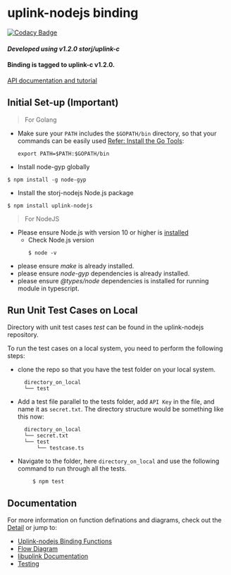 # <b>uplink-nodejs binding</b>

[![Codacy Badge](https://api.codacy.com/project/badge/Grade/6acbf8b6d3dc42e98a30df0324334ca2)](https://app.codacy.com/gh/storj-thirdparty/uplink-nodejs?utm_source=github.com&utm_medium=referral&utm_content=storj-thirdparty/uplink-nodejs&utm_campaign=Badge_Grade_Dashboard)

#### *Developed using v1.2.0 storj/uplink-c*

#### Binding is tagged to uplink-c v1.2.0.

[API documentation and tutorial](https://storj-thirdparty.github.io/uplink-nodejs/#/)

## <b>Initial Set-up (Important)</b>

>For Golang
   * Make sure your `PATH` includes the `$GOPATH/bin` directory, so that your commands can be easily used [Refer: Install the Go Tools](https://golang.org/doc/install):
        ```
        export PATH=$PATH:$GOPATH/bin
        ```


* Install node-gyp globally
```
$ npm install -g node-gyp
```
* Install the storj-nodejs Node.js package
```
$ npm install uplink-nodejs
```

>For NodeJS
 * Please ensure Node.js with version 10 or higher is [installed](https://nodejs.org/en/download/)
   * Check Node.js version
        ```
        $ node -v
        ```
 * please ensure *make* is already installed.
 * please ensure *node-gyp* dependencies is already installed.
 * please ensure *@types/node* dependencies is installed for running module in typescript.

## <b>Run Unit Test Cases on Local</b>

Directory with unit test cases *test* can be found in the uplink-nodejs repository.

To run the test cases on a local system, you need to perform the following steps:
* clone the repo so that you have the test folder on your local system.

        directory_on_local
        └── test

* Add a test file parallel to the tests folder, add ```API Key``` in the file, and name it as ```secret.txt```. The directory structure would be something like this now:

        directory_on_local
        └── secret.txt
        └── test
            └── testcase.ts

* Navigate to the folder, here ```directory_on_local``` and use the following command to run through all the tests.
```
        $ npm test
```

## <b>Documentation</b>
For more information on function definations and diagrams, check out the [Detail](//github.com/storj-thirdparty/uplink-nodejs/wiki/Home) or jump to:
* [Uplink-nodejs Binding Functions](//github.com/storj-thirdparty/uplink-nodejs/wiki/#binding-functions)
* [Flow Diagram](//github.com/storj-thirdparty/uplink-nodejs/wiki/#flow-diagram)
* [libuplink Documentation](https://godoc.org/storj.io/uplink)
* [Testing](//github.com/storj-thirdparty/uplink-nodejs/wiki/#testing)
